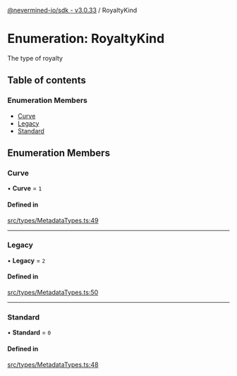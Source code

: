 [@nevermined-io/sdk - v3.0.33](../code-reference.md) / RoyaltyKind

# Enumeration: RoyaltyKind

The type of royalty

## Table of contents

### Enumeration Members

- [Curve](RoyaltyKind.md#curve)
- [Legacy](RoyaltyKind.md#legacy)
- [Standard](RoyaltyKind.md#standard)

## Enumeration Members

### Curve

• **Curve** = `1`

#### Defined in

[src/types/MetadataTypes.ts:49](https://github.com/nevermined-io/sdk-js/blob/a526f8f91dd570a90afee06fd5e4f65189b252b8/src/types/MetadataTypes.ts#L49)

---

### Legacy

• **Legacy** = `2`

#### Defined in

[src/types/MetadataTypes.ts:50](https://github.com/nevermined-io/sdk-js/blob/a526f8f91dd570a90afee06fd5e4f65189b252b8/src/types/MetadataTypes.ts#L50)

---

### Standard

• **Standard** = `0`

#### Defined in

[src/types/MetadataTypes.ts:48](https://github.com/nevermined-io/sdk-js/blob/a526f8f91dd570a90afee06fd5e4f65189b252b8/src/types/MetadataTypes.ts#L48)
